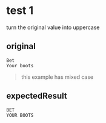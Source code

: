 # test 1
turn the original value into uppercase

## original
```text
Bet
Your boots
```

> this example has mixed case

## expectedResult
```text
BET
YOUR BOOTS
```